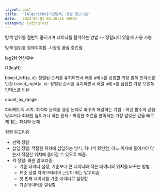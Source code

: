 ```yaml
---
layout: post
title:  "[Algorithm]이진탐색, 정렬 알고리즘" 
date:   2023-04-01 00:30:36 +0900
category: CodingTest
---
```


탐색 범위를 절반씩 좁혀가며 데이터를 탐색하는 방법 -> 정렬되어 있을때 사용 가능 

탐색 범위를 정해줘야함. 시장점 끝점 중간점 

log2N 연산횟수 

O(logN)

bisect_left(a, x): 정렬된 순서를 유지하면서 배열 a에 x를 삽입할 가장 왼쪽 인덱스를 반환
bisect_right(a, x): 정렬된 순서를 유지하면서 배열 a에 x를 삽입할 가장 오른쪽 인덱스를 반환 

count_by_range

파라메트릭 서치: 최적화 문제를 결정 문제로 바꾸어 해결하는 기법 
    - 어떤 함수의 값을 낮추거나 최대한 높이거나 하는 문제
    - 특정한 조건을 만족하는 가장 알맞은 값을 빠르게 찾는 최적화 문제 



정렬 알고리즘 

- 선택 정렬 
- 삽입 정렬: 적절한 위치에 삽입하는 방식, 하나씩 확인함, 어느 위치에 들어가야 맞는지 적절한 위치에 들어갈 수 있도록 해줌. 
- 퀵 정렬: 빠른 알고리즘 
    - 기준 데이터 설정, 기준보다 큰 데이터와 작은 데이터의 위치를 바꾸는 방법 
    - 표준 정렬 라이브러리의 근간이 되는 알고리즘 
    - 첫 번째 데이터를 기준 데이터로 설정함 
    - 기준데이터를 설정함 
    
